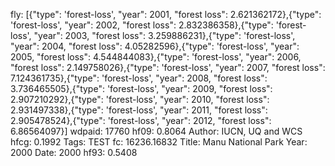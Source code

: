 fly: [{"type": 'forest-loss', "year": 2001, "forest loss": 2.621362172},{"type": 'forest-loss', "year": 2002, "forest loss": 2.832386358},{"type": 'forest-loss', "year": 2003, "forest loss": 3.259886231},{"type": 'forest-loss', "year": 2004, "forest loss": 4.05282596},{"type": 'forest-loss', "year": 2005, "forest loss": 4.544844083},{"type": 'forest-loss', "year": 2006, "forest loss": 2.149758026},{"type": 'forest-loss', "year": 2007, "forest loss": 7.124361735},{"type": 'forest-loss', "year": 2008, "forest loss": 3.736465505},{"type": 'forest-loss', "year": 2009, "forest loss": 2.907210292},{"type": 'forest-loss', "year": 2010, "forest loss": 2.931497338},{"type": 'forest-loss', "year": 2011, "forest loss": 2.905478524},{"type": 'forest-loss', "year": 2012, "forest loss": 6.86564097}]
wdpaid: 17760
hf09: 0.8064
Author: IUCN, UQ and WCS
hfcg: 0.1992
Tags: TEST
fc: 16236.16832
Title: Manu National Park
Year: 2000
Date: 2000
hf93: 0.5408
